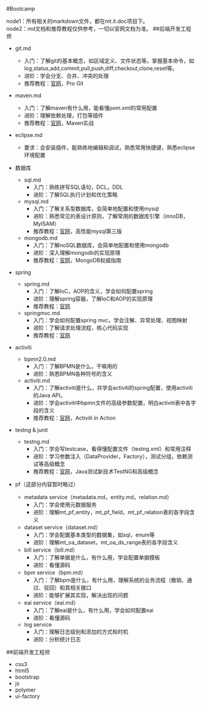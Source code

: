#Bootcamp 

node1：所有相关的markdown文件，都在mt.it.doc项目下。   
node2：md文档和推荐教程仅供参考，一切以官网文档为准。
##后端开发工程师

- git.md
	- 入门：了解git的基本概念，如区域定义、文件状态等。掌握基本命令，如log,status,add,commit,pull,push,diff,checkout,clone,reset等。
	- 进阶：学会分支、合并、冲突的处理
	- 推荐教程：[官网](http://git-scm.com/)，Pro Git

- maven.md
	- 入门：了解maven有什么用，能看懂pom.xml的常用配置
	- 进阶：理解依赖处理，打包等插件
	- 推荐教程：[官网](http://maven.apache.org/)，Maven实战

- eclipse.md
	- 要求：会安装插件，能熟练地编辑和调试，熟悉常用快捷键，熟悉eclipse环境配置

- 数据库
 	- sql.md 
 		- 入门：熟练拼写SQL语句，DCL，DDL
 		- 进阶：了解SQL执行计划和优化策略
 	- mysql.md
 		- 入门：了解关系型数据库，会简单地配置和使用mysql
 		- 进阶：熟悉常见的表设计原则，了解常用的数据库引擎（innoDB，MyISAM）
 		- 推荐教程：[官网](http://dev.mysql.com/)，高性能mysql第三版
 	- mongodb.md
 		- 入门：了解noSQL数据库，会简单地配置和使用mongodb
 		- 进阶：深入理解mongodb的实现原理
 		- 推荐教程：[官网](http://www.mongodb.org/)，MongoDB权威指南

- spring
	- spring.md
		- 入门：了解IoC，AOP的含义，学会如何配置spring
		- 进阶：理解spring容器，了解IoC和AOP的实现原理
		- 推荐教程：[官网](http://projects.spring.io/spring-framework/)
	- springmvc.md
		- 入门：学会如何配置spring mvc，学会注解、异常处理、视图映射
		- 进阶：了解请求处理流程，核心代码实现
		- 推荐教程：[官网](http://projects.spring.io/spring-framework/)

- activiti
	- bpmn2.0.md
		- 入门：了解BPMN是什么，干嘛用的
		- 进阶：熟悉BPMN各种符号的含义
	- activiti.md
		- 入门：了解activiti是什么，并学会activiti的spring配置，使用activiti的Java API。
		- 进阶：学会activiti中bpmn文件的高级参数配置，明白activiti表中各字段的含义
		- 推荐教程：[官网](http://www.activiti.org)，Activiti in Action

- testng & junit
	- testng.md
		- 入门：学会写testcase，看得懂配置文件（testng.xml）和常用注释
		- 进阶：学习参数注入（DataProvider，Factory），测试分组，依赖测试等高级概念
		- 推荐教程：[官网](http://www.activiti.org)，Java测试新技术TestNG和高级概念

- pf（这部分内容暂时略过）
	- metadata service（metadata.md，entity.md，relation.md）
		- 入门：学会使用元数据服务
		- 进阶：理解mt_pf_entity，mt_pf_field，mt_pf_relation表的各字段含义
	- dataset service（dataset.md）
		- 入门：学会配置基本类型的数据集，如sql，enum等
		- 进阶：理解mt_oa_dataset，mt_oa_ds_range表的各字段含义
	- bill service（bill.md）
		- 入门：了解单据是什么，有什么用，学会配置单据模板
		- 进阶：看懂源码
	- bpm service（bpm.md）
		- 入门：了解bpm是什么，有什么用，理解系统的业务流程（撤销、通过、驳回）和其相关接口
		- 进阶：能够扩展其实现，解决出现的问题
	- eai service（eai.md）
		- 入门：了解eai是什么，有什么用，学会如何配置eai
		- 进阶：看懂源码
	- log service
		- 入门：理解日志级别和添加的方式和时机
		- 进阶：分析统计日志

##前端开发工程师
	
- css3
- html5
- bootstrap
- js
- polymer
- ui-factory



